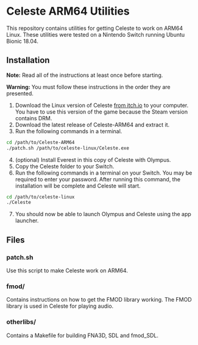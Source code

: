 # Celeste ARM64 Utilities

This repository contains utilities for getting Celeste to work on ARM64 Linux. These utilities were tested on a Nintendo Switch running Ubuntu Bionic 18.04.

## Installation

**Note:** Read all of the instructions at least once before starting.

**Warning:** You must follow these instructions in the order they are presented.

1. Download the Linux version of Celeste [from itch.io](https://mattmakesgames.itch.io/celeste) to your computer. You have to use this version of the game because the Steam version contains DRM.
2. Download the latest release of Celeste-ARM64 and extract it.
3. Run the following commands in a terminal.
```bash
cd /path/to/Celeste-ARM64
./patch.sh /path/to/celeste-linux/Celeste.exe
```
4. \(optional\) Install Everest in this copy of Celeste with Olympus.
5. Copy the Celeste folder to your Switch.
6. Run the following commands in a terminal on your Switch. You may be required to enter your password. After running this command, the installation will be complete and Celeste will start.
```bash
cd /path/to/celeste-linux
./Celeste
```
7. You should now be able to launch Olympus and Celeste using the app launcher.

## Files

### patch.sh

Use this script to make Celeste work on ARM64.

### fmod/

Contains instructions on how to get the FMOD library working. The FMOD library is used in Celeste for playing audio.

### otherlibs/

Contains a Makefile for building FNA3D, SDL and fmod_SDL.
